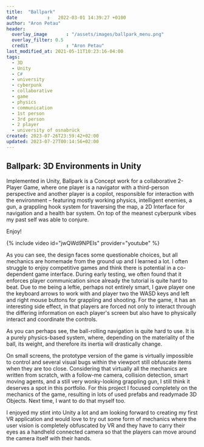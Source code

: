 ```yaml
---
title:  "Ballpark"
date           :   2022-03-01 14:39:27 +0100
author: "Aron Petau"
header:
  overlay_image       : "/assets/images/ballpark_menu.png"
  overlay_filter: 0.5
  credit              : "Aron Petau"
last_modified_at: 2021-05-11T10:23:16-04:00
tags:
  - 3D
  - Unity
  - C#
  - university
  - cyberpunk
  - collaborative
  - game
  - physics
  - communication
  - 1st person
  - 3rd person
  - 2 player
  - university of osnabrück
created: 2023-07-26T23:59:42+02:00
updated: 2023-07-27T00:14:56+02:00
---
```


## Ballpark: 3D Environments in Unity

Implemented in Unity, Ballpark is a Concept work for a collaborative 2-Player Game, where one player is a navigator with a third-person perspective and another player is a copilot, responsible for interaction with the environment – featuring mostly working physics, intelligent enemies, a gun, a grappling hook system for traversing the map, a 2D Interface for navigation and a health bar system. On top of the meanest cyberpunk vibes my past self was able to conjure.

Enjoy!

{% include video id="jwQWd9NPEIs" provider="youtube" %}

As you can see, the design faces some questionable choices, but all mechanics are homemade from the ground up and I learned a lot. I often struggle to enjoy competitive games and think there is potential in a co-dependent game interface. During early testing, we often found that it enforces player communication since already the tutorial is quite hard to beat.
Due to me being a leftie, perhaps not entirely smart, I gave player one the keyboard arrows to work with and player two the WASD keys and left and right mouse buttons for grappling and shooting. For the game, it has an interesting side effect, in that players are forced not only to interact through the differing information on each player's screen but also have to physically interact and coordinate the controls. 

As you can perhaps see, the ball-rolling navigation is quite hard to use. 
It is a purely physics-based system, where, depending on the materiality of the ball, its weight, and therefore its inertia will drastically change. 

On small screens, the prototype version of the game is virtually impossible to control and several visual bugs within the viewport still obfuscate items when they are too close. Considering that virtually all the mechanics are written from scratch, with a follow-me camera, collision detection, smart moving agents, and a still very wonky-looking grappling gun, I still think it deserves a spot in this portfolio. 
For this project I focused completely on the mechanics of the game, resulting in lots of used prefabs and readymade 3D Objects. Next time, I want to do that myself too.

I enjoyed my stint into Unity a lot and am looking forward to creating my first VR application and would love to try out some form of mechanics where the user vision is completely obfuscated by VR and they have to carry their eyes as a handheld connected camera so that the players can move around the camera itself with their hands.  
